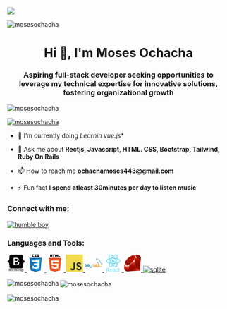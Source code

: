 <img width="400px" heihgt="10px" align="center" src="https://e0.pxfuel.com/wallpapers/320/347/desktop-wallpaper-rog-design-computer-animated-for-pc-cool-pixel-art-pixel-art-gaming.jpg">
<p align="left"> <img src="https://komarev.com/ghpvc/?username=mosesochacha&label=Profile%20views&color=0e75b6&style=flat" alt="mosesochacha" /> </p>

<h1 align="center">Hi 👋, I'm Moses Ochacha</h1>
<h3 align="center">Aspiring full-stack developer seeking
opportunities to leverage my technical
expertise for innovative solutions,
fostering organizational growth</h3>

<p align="left"> <img src="https://komarev.com/ghpvc/?username=mosesochacha&label=Profile%20views&color=0e75b6&style=flat" alt="mosesochacha" /> </p>

<p align="left"> <a href="https://github.com/ryo-ma/github-profile-trophy"><img src="https://github-profile-trophy.vercel.app/?username=mosesochacha" alt="mosesochacha" /></a> </p>


- 🌱 I’m currently doing *Learnin vue.js**

- 💬 Ask me about **Rectjs, Javascript, HTML. CSS, Bootstrap, Tailwind, Ruby On Rails**

- 📫 How to reach me **ochachamoses443@gmail.com**

- ⚡ Fun fact **I spend atleast 30minutes per day to listen music**

<h3 align="left">Connect with me:</h3>
<p align="left">
<!-- <a href="https://www.facebook.com/people/Humble-Boy/pfbid0ZSgpN3LfG3V5NKYBLuCnK5UEb5TxfLwuGTBzpCRMLjW28Va58o27vZBeJaqpWXjWl/" target="blank"><img align="center" src="https://raw.githubusercontent.com/rahuldkjain/github-profile-readme-generator/master/src/images/icons/Social/facebook.svg" alt="https://web.facebook.com/profile.php?id=100081893816242" height="30" width="40"></a> -->
<a href="https://instagram.com/humbleboy312" target="blank"><img align="center" src="https://raw.githubusercontent.com/rahuldkjain/github-profile-readme-generator/master/src/images/icons/Social/instagram.svg" alt="humble boy" height="30" width="40" /></a>
</p>

<h3 align="left">Languages and Tools:</h3>
<p align="left"> <a href="https://getbootstrap.com" target="_blank" rel="noreferrer"> <img src="https://raw.githubusercontent.com/devicons/devicon/master/icons/bootstrap/bootstrap-plain-wordmark.svg" alt="bootstrap" width="40" height="40"/> </a> <a href="https://www.w3schools.com/css/" target="_blank" rel="noreferrer"> <img src="https://raw.githubusercontent.com/devicons/devicon/master/icons/css3/css3-original-wordmark.svg" alt="css3" width="40" height="40"/> </a> <a href="https://www.w3.org/html/" target="_blank" rel="noreferrer"> <img src="https://raw.githubusercontent.com/devicons/devicon/master/icons/html5/html5-original-wordmark.svg" alt="html5" width="40" height="40"/> </a> <a href="https://developer.mozilla.org/en-US/docs/Web/JavaScript" target="_blank" rel="noreferrer"> <img src="https://raw.githubusercontent.com/devicons/devicon/master/icons/javascript/javascript-original.svg" alt="javascript" width="40" height="40"/> </a> <a href="https://www.mysql.com/" target="_blank" rel="noreferrer"> <img src="https://raw.githubusercontent.com/devicons/devicon/master/icons/mysql/mysql-original-wordmark.svg" alt="mysql" width="40" height="40"/> </a> <a href="https://reactjs.org/" target="_blank" rel="noreferrer"> <img src="https://raw.githubusercontent.com/devicons/devicon/master/icons/react/react-original-wordmark.svg" alt="react" width="40" height="40"/> </a> <a href="https://www.ruby-lang.org/en/" target="_blank" rel="noreferrer"> <img src="https://raw.githubusercontent.com/devicons/devicon/master/icons/ruby/ruby-original.svg" alt="ruby" width="40" height="40"/> </a> <a href="https://www.sqlite.org/" target="_blank" rel="noreferrer"> <img src="https://www.vectorlogo.zone/logos/sqlite/sqlite-icon.svg" alt="sqlite" width="40" height="40"/> </a> </p>

<p><img align="left" src="https://github-readme-stats.vercel.app/api/top-langs?username=mosesochacha&show_icons=true&locale=en&layout=compact" alt="mosesochacha" /></p>

<p>&nbsp;<img align="center" src="https://github-readme-stats.vercel.app/api?username=mosesochacha&show_icons=true&locale=en" alt="mosesochacha" /></p>

<p><img align="center" src="https://github-readme-streak-stats.herokuapp.com/?user=mosesochacha&" alt="mosesochacha" /></p>

